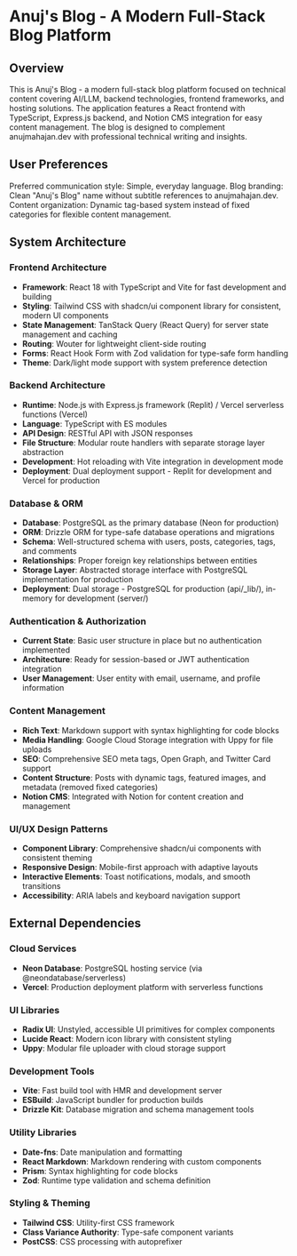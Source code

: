 # Anuj's Blog - A Modern Full-Stack Blog Platform

## Overview

This is Anuj's Blog - a modern full-stack blog platform focused on technical content covering AI/LLM, backend technologies, frontend frameworks, and hosting solutions. The application features a React frontend with TypeScript, Express.js backend, and Notion CMS integration for easy content management. The blog is designed to complement anujmahajan.dev with professional technical writing and insights.

## User Preferences

Preferred communication style: Simple, everyday language.
Blog branding: Clean "Anuj's Blog" name without subtitle references to anujmahajan.dev.
Content organization: Dynamic tag-based system instead of fixed categories for flexible content management.

## System Architecture

### Frontend Architecture
- **Framework**: React 18 with TypeScript and Vite for fast development and building
- **Styling**: Tailwind CSS with shadcn/ui component library for consistent, modern UI components
- **State Management**: TanStack Query (React Query) for server state management and caching
- **Routing**: Wouter for lightweight client-side routing
- **Forms**: React Hook Form with Zod validation for type-safe form handling
- **Theme**: Dark/light mode support with system preference detection

### Backend Architecture
- **Runtime**: Node.js with Express.js framework (Replit) / Vercel serverless functions (Vercel)
- **Language**: TypeScript with ES modules
- **API Design**: RESTful API with JSON responses
- **File Structure**: Modular route handlers with separate storage layer abstraction
- **Development**: Hot reloading with Vite integration in development mode
- **Deployment**: Dual deployment support - Replit for development and Vercel for production

### Database & ORM
- **Database**: PostgreSQL as the primary database (Neon for production)
- **ORM**: Drizzle ORM for type-safe database operations and migrations
- **Schema**: Well-structured schema with users, posts, categories, tags, and comments
- **Relationships**: Proper foreign key relationships between entities
- **Storage Layer**: Abstracted storage interface with PostgreSQL implementation for production
- **Deployment**: Dual storage - PostgreSQL for production (api/_lib/), in-memory for development (server/)

### Authentication & Authorization
- **Current State**: Basic user structure in place but no authentication implemented
- **Architecture**: Ready for session-based or JWT authentication integration
- **User Management**: User entity with email, username, and profile information

### Content Management
- **Rich Text**: Markdown support with syntax highlighting for code blocks
- **Media Handling**: Google Cloud Storage integration with Uppy for file uploads
- **SEO**: Comprehensive SEO meta tags, Open Graph, and Twitter Card support
- **Content Structure**: Posts with dynamic tags, featured images, and metadata (removed fixed categories)
- **Notion CMS**: Integrated with Notion for content creation and management

### UI/UX Design Patterns
- **Component Library**: Comprehensive shadcn/ui components with consistent theming
- **Responsive Design**: Mobile-first approach with adaptive layouts
- **Interactive Elements**: Toast notifications, modals, and smooth transitions
- **Accessibility**: ARIA labels and keyboard navigation support

## External Dependencies

### Cloud Services
- **Neon Database**: PostgreSQL hosting service (via @neondatabase/serverless)
- **Vercel**: Production deployment platform with serverless functions

### UI Libraries
- **Radix UI**: Unstyled, accessible UI primitives for complex components
- **Lucide React**: Modern icon library with consistent styling
- **Uppy**: Modular file uploader with cloud storage support

### Development Tools
- **Vite**: Fast build tool with HMR and development server
- **ESBuild**: JavaScript bundler for production builds
- **Drizzle Kit**: Database migration and schema management tools

### Utility Libraries
- **Date-fns**: Date manipulation and formatting
- **React Markdown**: Markdown rendering with custom components
- **Prism**: Syntax highlighting for code blocks
- **Zod**: Runtime type validation and schema definition

### Styling & Theming
- **Tailwind CSS**: Utility-first CSS framework
- **Class Variance Authority**: Type-safe component variants
- **PostCSS**: CSS processing with autoprefixer